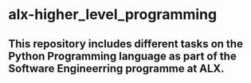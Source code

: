 # alx-higher_level_programming
## This repository includes different tasks on the Python Programming language as part of the Software Engineerring programme at ALX.

